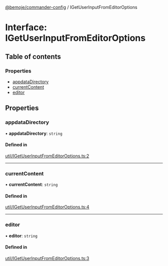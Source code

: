[@bemoje/commander-config](https://github.com/bemoje/tsmono/blob/main/docs/md/commander-config/index.md) / IGetUserInputFromEditorOptions

# Interface: IGetUserInputFromEditorOptions

## Table of contents

### Properties

- [appdataDirectory](https://github.com/bemoje/tsmono/blob/main/docs/md/commander-config/interfaces/IGetUserInputFromEditorOptions.md#appdatadirectory)
- [currentContent](https://github.com/bemoje/tsmono/blob/main/docs/md/commander-config/interfaces/IGetUserInputFromEditorOptions.md#currentcontent)
- [editor](https://github.com/bemoje/tsmono/blob/main/docs/md/commander-config/interfaces/IGetUserInputFromEditorOptions.md#editor)

## Properties

### appdataDirectory

• **appdataDirectory**: `string`

#### Defined in

[util/IGetUserInputFromEditorOptions.ts:2](https://github.com/bemoje/tsmono/blob/87185a0/pkg/commander-config/src/util/IGetUserInputFromEditorOptions.ts#L2)

___

### currentContent

• **currentContent**: `string`

#### Defined in

[util/IGetUserInputFromEditorOptions.ts:4](https://github.com/bemoje/tsmono/blob/87185a0/pkg/commander-config/src/util/IGetUserInputFromEditorOptions.ts#L4)

___

### editor

• **editor**: `string`

#### Defined in

[util/IGetUserInputFromEditorOptions.ts:3](https://github.com/bemoje/tsmono/blob/87185a0/pkg/commander-config/src/util/IGetUserInputFromEditorOptions.ts#L3)
